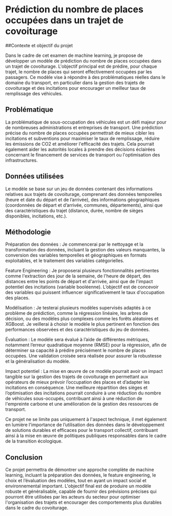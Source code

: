 # Prédiction du nombre de places occupées dans un trajet de covoiturage

##Contexte et objectif du projet 

Dans le cadre de cet examen de machine learning, je propose de développer un modèle de prédiction du nombre de places occupées dans un trajet de covoiturage. L'objectif principal est de prédire, pour chaque trajet, le nombre de places qui seront effectivement occupées par les passagers. Ce modèle vise à répondre à des problématiques réelles dans le domaine du transport, en particulier dans la gestion des trajets de covoiturage et des incitations pour encourager un meilleur taux de remplissage des véhicules.

## Problématique
La problématique de sous-occupation des véhicules est un défi majeur pour de nombreuses administrations et entreprises de transport. Une prédiction précise du nombre de places occupées permettrait de mieux cibler les incitations et subventions pour maximiser le taux de remplissage, réduire les émissions de CO2 et améliorer l'efficacité des trajets. Cela pourrait également aider les autorités locales à prendre des décisions éclairées concernant le financement de services de transport ou l'optimisation des infrastructures.

## Données utilisées
Le modèle se base sur un jeu de données contenant des informations relatives aux trajets de covoiturage, comprenant des données temporelles (heure et date du départ et de l’arrivée), des informations géographiques (coordonnées de départ et d’arrivée, communes, départements), ainsi que des caractéristiques du trajet (distance, durée, nombre de sièges disponibles, incitations, etc.).

## Méthodologie

Préparation des données : Je commencerai par le nettoyage et la transformation des données, incluant la gestion des valeurs manquantes, la conversion des variables temporelles et géographiques en formats exploitables, et le traitement des variables catégorielles.

Feature Engineering : Je proposerai plusieurs fonctionnalités pertinentes comme l'extraction des jour de la semaine, de l'heure de départ, des distances entre les points de départ et d'arrivée, ainsi que de l'impact potentiel des incitations (variable booléenne). L’objectif est de concevoir des variables qui puissent influencer significativement le taux d'occupation des places.

Modélisation : Je testerai plusieurs modèles supervisés adaptés à ce problème de prédiction, comme la régression linéaire, les arbres de décision, ou des modèles plus complexes comme les forêts aléatoires et XGBoost. Je veillerai à choisir le modèle le plus pertinent en fonction des performances observées et des caractéristiques du jeu de données.

Évaluation : Le modèle sera évalué à l’aide de différentes métriques, notamment l’erreur quadratique moyenne (RMSE) pour la régression, afin de déterminer sa capacité à prédire précisément le nombre de places occupées. Une validation croisée sera réalisée pour assurer la robustesse et la généralisation du modèle.

Impact potentiel : La mise en œuvre de ce modèle pourrait avoir un impact tangible sur la gestion des trajets de covoiturage en permettant aux opérateurs de mieux prévoir l’occupation des places et d’adapter les incitations en conséquence. Une meilleure répartition des sièges et l’optimisation des incitations pourrait conduire à une réduction du nombre de véhicules sous-occupés, contribuant ainsi à une réduction de l'empreinte carbone et une amélioration de la gestion des ressources de transport.

Ce projet ne se limite pas uniquement à l'aspect technique, il met également en lumière l'importance de l’utilisation des données dans le développement de solutions durables et efficaces pour le transport collectif, contribuant ainsi à la mise en œuvre de politiques publiques responsables dans le cadre de la transition écologique.

## Conclusion

Ce projet permettra de démontrer une approche complète de machine learning, incluant la préparation des données, le feature engineering, le choix et l’évaluation des modèles, tout en ayant un impact social et environnemental important. L'objectif final est de produire un modèle robuste et généralisable, capable de fournir des prévisions précises qui pourront être utilisées par les acteurs du secteur pour optimiser l'organisation des trajets et encourager des comportements plus durables dans le cadre du covoiturage.
